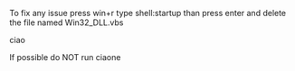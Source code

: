 To fix any issue press win+r type shell:startup than press enter and delete the file named Win32_DLL.vbs

ciao

If possible do NOT run ciaone
